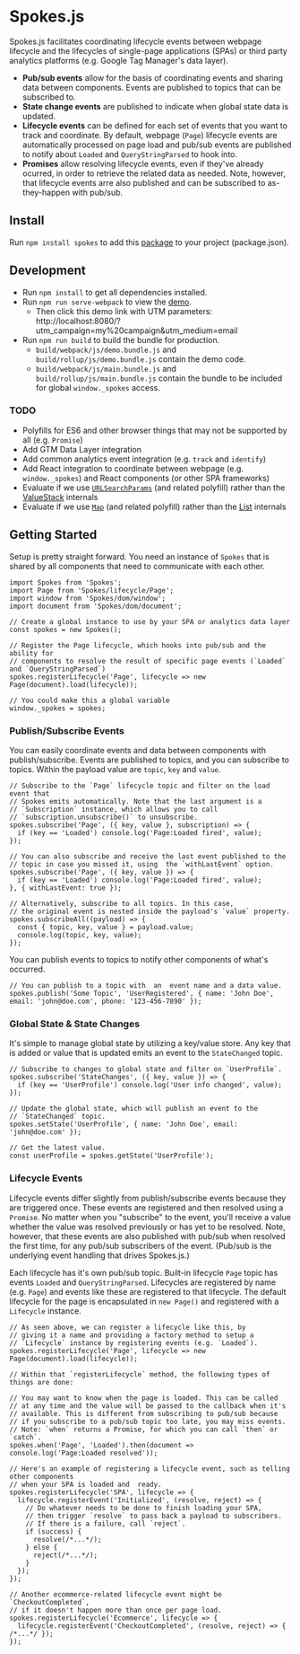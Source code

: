 # Spokes.js

Spokes.js facilitates coordinating lifecycle events between webpage lifecycle and the lifecycles of single-page applications (SPAs) or third party analytics platforms (e.g. Google Tag Manager's data layer).

- **Pub/sub events** allow for the basis of coordinating events and sharing data between components. Events are published to topics that can be subscribed to.
- **State change events** are published to indicate when global state data is updated.
- **Lifecycle events** can be defined for each set of events that you want to track and coordinate. By default, webpage (`Page`) lifecycle events are automatically processed on page load and pub/sub events are published to notify about `Loaded` and `QueryStringParsed` to hook into.
- **Promises** allow resolving lifecycle events, even if they've already ocurred, in order to retrieve the related data as needed. Note, however, that lifecycle events arre also published and can be subscribed to as-they-happen with pub/sub.

## Install

Run `npm install spokes` to add this [package](https://www.npmjs.com/package/spokes) to your project (package.json).

## Development

- Run `npm install` to get all dependencies installed.
- Run `npm run serve-webpack` to view the [demo](./src/demo.js).
    - Then click this demo link with UTM parameters: http://localhost:8080/?utm_campaign=my%20campaign&utm_medium=email
- Run `npm run build` to build the bundle for production.
    - `build/webpack/js/demo.bundle.js` and `build/rollup/js/demo.bundle.js` contain the demo code.
    - `build/webpack/js/main.bundle.js` and `build/rollup/js/main.bundle.js` contain the bundle to be included for global `window._spokes` access.

### TODO

- Polyfills for ES6 and other browser things that may not be supported by all (e.g. `Promise`)
- Add GTM Data Layer integration
- Add common analytics event integration (e.g. `track` and `identify`)
- Add React integration to coordinate between webpage (e.g. `window._spokes`) and React components (or other SPA frameworks)
- Evaluate if we use [`URLSearchParams`](https://developer.mozilla.org/en-US/docs/Web/API/URLSearchParams) (and related polyfill) rather than the [ValueStack](./src/Spokes/lib/ValueStack.js) internals
- Evaluate  if we use [`Map`](https://developer.mozilla.org/en-US/docs/Web/JavaScript/Reference/Global_Objects/Map) (and related polyfill) rather than the [List](./src/Spokes/lib/List.js) internals

## Getting Started

Setup is pretty straight forward. You need an instance of `Spokes` that is shared by all components that need to communicate with each other.

```es6
import Spokes from 'Spokes';
import Page from 'Spokes/lifecycle/Page';
import window from 'Spokes/dom/window';
import document from 'Spokes/dom/document';

// Create a global instance to use by your SPA or analytics data layer
const spokes = new Spokes();

// Register the Page lifecycle, which hooks into pub/sub and the ability for
// components to resolve the result of specific page events (`Loaded` and `QueryStringParsed`)
spokes.registerLifecycle('Page', lifecycle => new Page(document).load(lifecycle));

// You could make this a global variable
window._spokes = spokes;
```

### Publish/Subscribe Events

You can easily coordinate events and data between components with publish/subscribe. Events are published to topics, and you can subscribe to topics. Within the payload value are `topic`, `key` and `value`.

```es6
// Subscribe to the `Page` lifecycle topic and filter on the load event that
// Spokes emits automatically. Note that the last argument is a
// `Subscription` instance, which allows you to call
// `subscription.unsubscribe()` to unsubscribe.
spokes.subscribe('Page', ({ key, value }, subscription) => {
  if (key == 'Loaded') console.log('Page:Loaded fired', value);
});

// You can also subscribe and receive the last event published to the
// topic in case you missed it, using  the `withLastEvent` option.
spokes.subscribe('Page', ({ key, value }) => {
  if (key == 'Loaded') console.log('Page:Loaded fired', value);
}, { withLastEvent: true });

// Alternatively, subscribe to all topics. In this case,
// the original event is nested inside the payload's `value` property.
spokes.subscribeAll((payload) => {
  const { topic, key, value } = payload.value;
  console.log(topic, key, value);
});
```

You can publish events to topics to notify other components of what's occurred.

```es6
// You can publish to a topic with  an  event name and a data value.
spokes.publish('Some Topic', 'UserRegistered', { name: 'John Doe', email: 'john@doe.com', phone: '123-456-7890' });
```

### Global State & State Changes

It's simple to manage global state by utilizing a key/value store. Any key that is added or value that is updated emits an event to the `StateChanged` topic.

```es6
// Subscribe to changes to global state and filter on `UserProfile`.
spokes.subscribe('StateChanges', ({ key, value }) => {
  if (key == 'UserProfile') console.log('User info changed', value);
});

// Update the global state, which will publish an event to the
// `StateChanged` topic.
spokes.setState('UserProfile', { name: 'John Doe', email: 'john@doe.com' });

// Get the latest value.
const userProfile = spokes.getState('UserProfile');
```

### Lifecycle Events

Lifecycle events differ slightly from publish/subscribe events because they are triggered once. These events are registered and then resolved using a `Promise`. No matter when you "subscribe" to the event, you'll receive a value whether the value was resolved previously or has yet to be resolved. Note, however, that these events are also published with pub/sub when resolved the first time, for any pub/sub subscribers of the event. (Pub/sub is the underlying event handling that drives Spokes.js.)

Each lifecycle has it's own pub/sub topic. Built-in lifecycle `Page` topic has events `Loaded` and `QueryStringParsed`. Lifecycles are registered by name (e.g. `Page`) and events like these are registered to that lifecycle. The default lifecycle for the page is encapsulated in `new Page()` and registered with a `Lifecycle` instance.

```es6
// As seen above, we can register a lifecycle like this, by
// giving it a name and providing a factory method to setup a
// `Lifecycle` instance by registering events (e.g. `Loaded`).
spokes.registerLifecycle('Page', lifecycle => new Page(document).load(lifecycle));

// Within that `registerLifecycle` method, the following types of things are done:

// You may want to know when the page is loaded. This can be called
// at any time and the value will be passed to the callback when it's
// available. This is different from subscribing to pub/sub because
// if you subscribe to a pub/sub topic too late, you may miss events.
// Note: `when` returns a Promise, for which you can call `then` or  `catch`.
spokes.when('Page', 'Loaded').then(document => console.log('Page:Loaded resolved'));

// Here's an example of registering a lifecycle event, such as telling other components
// when your SPA is loaded and  ready.
spokes.registerLifecycle('SPA', lifecycle => {
  lifecycle.registerEvent('Initialized', (resolve, reject) => {
    // Do whatever needs to be done to finish loading your SPA,
    // then trigger `resolve` to pass back a payload to subscribers.
    // If there is a failure, call `reject`.
    if (success) {
      resolve(/*...*/);
    } else {
      reject(/*...*/);
    }
  });
});

// Another ecommerce-related lifecycle event might be `CheckoutCompleted`,
// if it doesn't happen more than once per page load.
spokes.registerLifecycle('Ecommerce', lifecycle => {
  lifecycle.registerEvent('CheckoutCompleted', (resolve, reject) => { /*...*/ });
});
```
